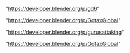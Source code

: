 "https://developer.blender.org/p/gd6"

"https://developer.blender.org/p/GotaxGlobal"

"https://developer.blender.org/p/gurusattaking"

 
"https://developer.blender.org/p/GotaxGlobal"


 
